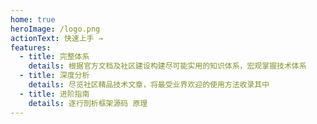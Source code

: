 ```yaml
---
home: true
heroImage: /logo.png
actionText: 快速上手 →
features:
  - title: 完整体系 
    details: 根据官方文档及社区建设构建尽可能实用的知识体系，宏观掌握技术体系
  - title: 深度分析
    details: 尽览社区精品技术文章，将最受业界欢迎的使用方法收录其中
  - title: 进阶指南
    details: 逐行剖析框架源码 原理
---
```


